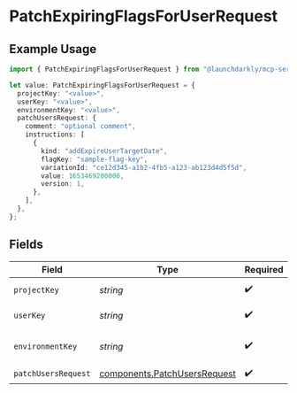 # PatchExpiringFlagsForUserRequest

## Example Usage

```typescript
import { PatchExpiringFlagsForUserRequest } from "@launchdarkly/mcp-server/models/operations";

let value: PatchExpiringFlagsForUserRequest = {
  projectKey: "<value>",
  userKey: "<value>",
  environmentKey: "<value>",
  patchUsersRequest: {
    comment: "optional comment",
    instructions: [
      {
        kind: "addExpireUserTargetDate",
        flagKey: "sample-flag-key",
        variationId: "ce12d345-a1b2-4fb5-a123-ab123d4d5f5d",
        value: 1653469200000,
        version: 1,
      },
    ],
  },
};
```

## Fields

| Field                                                                        | Type                                                                         | Required                                                                     | Description                                                                  |
| ---------------------------------------------------------------------------- | ---------------------------------------------------------------------------- | ---------------------------------------------------------------------------- | ---------------------------------------------------------------------------- |
| `projectKey`                                                                 | *string*                                                                     | :heavy_check_mark:                                                           | The project key                                                              |
| `userKey`                                                                    | *string*                                                                     | :heavy_check_mark:                                                           | The user key                                                                 |
| `environmentKey`                                                             | *string*                                                                     | :heavy_check_mark:                                                           | The environment key                                                          |
| `patchUsersRequest`                                                          | [components.PatchUsersRequest](../../models/components/patchusersrequest.md) | :heavy_check_mark:                                                           | N/A                                                                          |